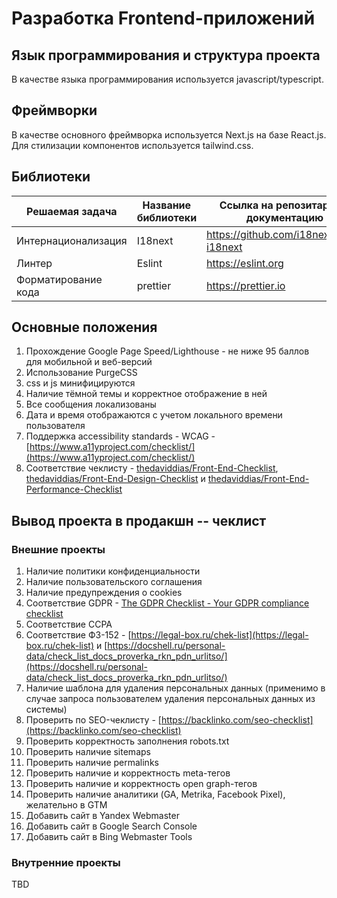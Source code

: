 # Разработка Frontend-приложений

## Язык программирования и структура проекта

В качестве языка программирования используется javascript/typescript.

## Фреймворки

В качестве основного фреймворка используется Next.js на базе React.js. Для стилизации компонентов используется tailwind.css.

## Библиотеки

| **Решаемая задача** | **Название библиотеки** | **Ссылка на репозитарий и документацию**  |
| ------------------- | ----------------------- | ----------------------------------------- |
| Интернационализация | I18next                 | <https://github.com/i18next/next-i18next> |
| Линтер              | Eslint                  | <https://eslint.org>                      |
| Форматирование кода | prettier                | <https://prettier.io>                     |

## Основные положения

1. Прохождение Google Page Speed/Lighthouse - не ниже 95 баллов для мобильной и веб-версий
2. Использование PurgeCSS
3. css и js минифицируются
4. Наличие тёмной темы и корректное отображение в ней
5. Все сообщения локализованы
6. Дата и время отображаются с учетом локального времени пользователя
7. Поддержка accessibility standards - WCAG - [https://www.a11yproject.com/checklist/](https://www.a11yproject.com/checklist/)
8. Соответствие чеклисту - [thedaviddias/Front-End-Checklist](https://github.com/thedaviddias/Front-End-Checklist), [thedaviddias/Front-End-Design-Checklist](https://github.com/thedaviddias/Front-End-Design-Checklist) и [thedaviddias/Front-End-Performance-Checklist](https://github.com/thedaviddias/Front-End-Performance-Checklist)

## Вывод проекта в продакшн -- чеклист

### Внешние проекты

1. Наличие политики конфиденциальности
2. Наличие пользовательского соглашения
3. Наличие предупреждения о cookies
4. Соответствие GDPR - [The GDPR Checklist - Your GDPR compliance checklist](https://gdprchecklist.io)
5. Соответствие CCPA
6. Соответствие ФЗ-152 - [https://legal-box.ru/chek-list](https://legal-box.ru/chek-list) и [https://docshell.ru/personal-data/check_list_docs_proverka_rkn_pdn_urlitso/](https://docshell.ru/personal-data/check_list_docs_proverka_rkn_pdn_urlitso/)
7. Наличие шаблона для удаления персональных данных (применимо в случае запроса пользователем удаления персональных данных из системы)
8. Проверить по SEO-чеклисту - [https://backlinko.com/seo-checklist](https://backlinko.com/seo-checklist)
9. Проверить корректность заполнения robots.txt
10. Проверить наличие sitemaps
11. Проверить наличие permalinks
12. Проверить наличие и корректность meta-тегов
13. Проверить наличие и корректность open graph-тегов
14. Проверить наличие аналитики (GA, Metrika, Facebook Pixel), желательно в GTM
15. Добавить сайт в Yandex Webmaster
16. Добавить сайт в Google Search Console
17. Добавить сайт в Bing Webmaster Tools

### Внутренние проекты

TBD

